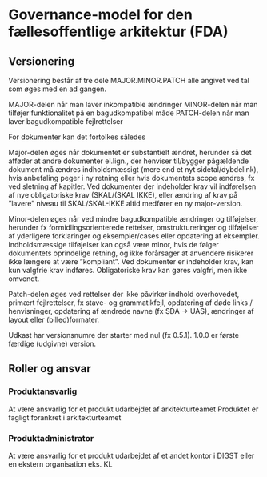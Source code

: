 # Governance-model for den fællesoffentlige arkitektur (FDA)

## Versionering

Versionering består af tre dele MAJOR.MINOR.PATCH alle angivet ved tal som øges med en ad gangen.

MAJOR-delen når man laver inkompatible ændringer
MINOR-delen når man tilføjer funktionalitet på en bagudkompatibel måde
PATCH-delen når man laver bagudkompatible fejlrettelser

For dokumenter kan det fortolkes således

Major-delen øges når dokumentet er substantielt ændret, herunder så det afføder at andre dokumenter el.lign., der henviser til/bygger pågældende dokument må ændres indholdsmæssigt (mere end et nyt sidetal/dybdelink), hvis anbefaling peger i ny retning eller hvis dokumentets scope ændres, fx ved sletning af kapitler. Ved dokumenter der indeholder krav vil indførelsen af nye obligatoriske krav (SKAL/(SKAL IKKE), eller ændring af krav på ”lavere” niveau til SKAL/SKAL-IKKE altid medfører en ny major-version.

Minor-delen øges når ved mindre bagudkompatible ændringer og tilføjelser, herunder fx formidlingsorienterede rettelser, omstruktureringer og tilføjelser af yderligere forklaringer og eksempler/cases eller opdatering af eksempler. Indholdsmæssige tilføjelser kan også være minor, hvis de følger dokumentets oprindelige retning, og ikke forårsager at anvendere risikerer ikke længere at være ”kompliant”. Ved dokumenter er indeholder krav, kan kun valgfrie krav indføres. Obligatoriske krav kan gøres valgfri, men ikke omvendt.

Patch-delen øges ved rettelser der ikke påvirker indhold overhovedet, primært fejlrettelser, fx stave- og grammatikfejl, opdatering af døde links / henvisninger, opdatering af ændrede navne (fx SDA -> UAS), ændringer af layout eller (billed)formater.

Udkast har versionsnumre der starter med nul (fx 0.5.1). 1.0.0 er første færdige (udgivne) version.

## Roller og ansvar

### Produktansvarlig

At være ansvarlig for et produkt udarbejdet af arkitekturteamet
Produktet er fagligt forankret i arkitekturteamet

### Produktadministrator

At være ansvarlig for et produkt udarbejdet af et andet kontor i DIGST eller en ekstern organisation eks. KL
